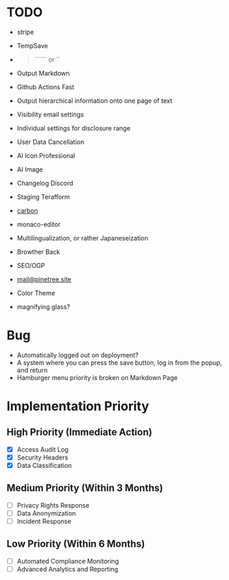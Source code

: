 # TODO
- stripe 
 
- TempSave

- > `````` or `` 
- Output Markdown
- Github Actions Fast

- Output hierarchical information onto one page of text
- Visibility email settings
- Individual settings for disclosure range
- User Data Cancellation
- AI Icon Professional
- AI Image

- Changelog Discord
- Staging Terafform
- [carbon](https://www.carbonads.net/)
- monaco-editor
- Multilingualization, or rather Japaneseization
- Browther Back
- SEO/OGP
- mail@pinetree.site
- Color Theme
- magnifying glass?

# Bug
- Automatically logged out on deployment?
- A system where you can press the save button, log in from the popup, and return
- Hamburger menu priority is broken on Markdown Page
 
# Implementation Priority
## High Priority (Immediate Action)
- [x] Access Audit Log
- [x] Security Headers
- [x] Data Classification
## Medium Priority (Within 3 Months)
- [ ] Privacy Rights Response
- [ ] Data Anonymization
- [ ] Incident Response
## Low Priority (Within 6 Months)
- [ ] Automated Compliance Monitoring
- [ ] Advanced Analytics and Reporting